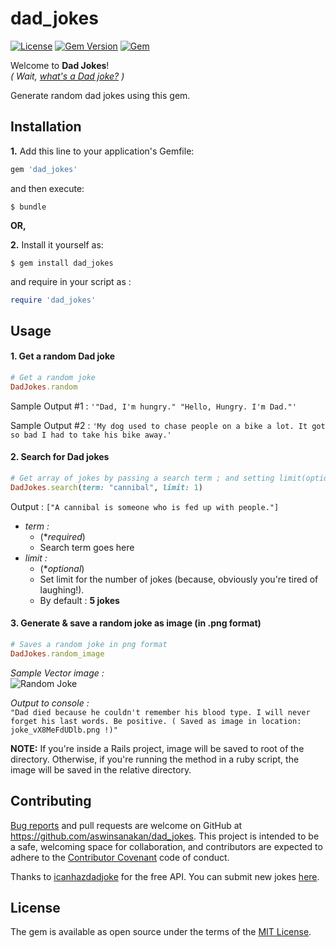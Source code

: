 # dad_jokes
[![License](https://img.shields.io/badge/license-MIT-brightgreen.svg?style=flat-square)](http://opensource.org/licenses/MIT) 
[![Gem Version](https://badge.fury.io/rb/dad_jokes.svg)](https://badge.fury.io/rb/dad_jokes)
[![Gem](https://img.shields.io/gem/dt/dad_jokes.svg?style=flat-square)](https://rubygems.org/gems/dad_jokes)
<br/>

Welcome to <b>Dad Jokes</b>! <br/>
_( Wait, [what's a Dad joke?](https://en.wikipedia.org/wiki/Dad_joke) )_ <br/>

Generate random dad jokes using this gem.

## Installation

<b>1.</b> Add this line to your application's Gemfile:

``` ruby
gem 'dad_jokes'
```

and then execute:

    $ bundle

<b>OR,</b>

<b>2.</b> Install it yourself as:

    $ gem install dad_jokes

and require in your script as : 
```ruby
require 'dad_jokes'
```

## Usage

#### 1. Get a random Dad joke

``` ruby
# Get a random joke
DadJokes.random
```

Sample Output #1 : ``'"Dad, I'm hungry." "Hello, Hungry. I'm Dad."'``

Sample Output #2 : ``'My dog used to chase people on a bike a lot. It got so bad I had to take his bike away.'``

#### 2. Search for Dad jokes

``` ruby
# Get array of jokes by passing a search term ; and setting limit(optional)
DadJokes.search(term: "cannibal", limit: 1)
```

Output : ``["A cannibal is someone who is fed up with people."]``

* _term :_ 
   - (**required*) 
   - Search term goes here
* _limit :_  
   - (**optional*)
   - Set limit for the number of jokes (because, obviously you're tired of laughing!). 
   - By default : <b>5 jokes</b>

#### 3. Generate & save a random joke as image (in .png format)

```ruby
# Saves a random joke in png format
DadJokes.random_image
```

_Sample Vector image :_ <br>
![Random Joke](./img/joke_vX8MeFdUDlb.png)

_Output to console :_ <br>
``"Dad died because he couldn't remember his blood type. I will never forget his last words. Be positive. ( Saved as image in location: joke_vX8MeFdUDlb.png !)"``


<b>NOTE:</b> If you're inside a Rails project, image will be saved to root of the directory. Otherwise, if you're running the method in a ruby script, the image will be saved in the relative directory.
 
## Contributing

[Bug reports](https://github.com/aswinsanakan/dad_jokes/issues) and pull requests are welcome on GitHub at https://github.com/aswinsanakan/dad_jokes. This project is intended to be a safe, welcoming space for collaboration, and contributors are expected to adhere to the [Contributor Covenant](http://contributor-covenant.org) code of conduct.

Thanks to [icanhazdadjoke](https://icanhazdadjoke.com/) for the free API.
You can submit new jokes [here](https://icanhazdadjoke.com/submit).

## License

The gem is available as open source under the terms of the [MIT License](http://opensource.org/licenses/MIT).





